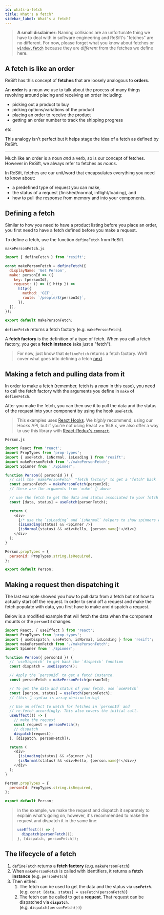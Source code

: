 ```yaml
---
id: whats-a-fetch
title: What's a fetch?
sidebar_label: What's a fetch?
---
```


> **A small disclaimer:** Naming collisions are an unfortunate thing we have to deal with in software engineering and ReSift's "fetches" are no different. For now, please forget what you know about fetches or [`window.fetch`](https://developer.mozilla.org/en-US/docs/Web/API/Fetch_API) because they are _different_ from the fetches we define here.

## A fetch is like an order

ReSift has this concept of **fetches** that are loosely analogous to **orders**.

An **order** is a noun we use to talk about the process of many things revolving around placing and receiving an order including:

- picking out a product to buy
- picking options/variations of the product
- placing an order to receive the product
- getting an order number to track the shipping progress

etc.

This analogy isn't perfect but it helps stage the idea of a fetch as defined by ReSift.

---

Much like an order is a noun _and_ a verb, so is our concept of fetches. However in ReSift, we always refer to fetches as _nouns_.

In ReSift, fetches are our unit/word that encapsulates everything you need to know about:

- a predefined type of request you can make,
- the status of a request (finished/normal, inflight/loading), and
- how to pull the response from memory and into your components.

## Defining a fetch

Similar to how you need to have a product listing before you place an order, you first need to have a fetch defined before you make a request.

To define a fetch, use the function `defineFetch` from ReSift.

`makePersonFetch.js`

```js
import { defineFetch } from 'resift';

const makePersonFetch = defineFetch({
  displayName: 'Get Person',
  make: personId => ({
    key: [personId],
    request: () => ({ http }) =>
      http({
        method: 'GET',
        route: `/people/${personId}`,
      }),
  }),
});

export default makePersonFetch;
```

`defineFetch` returns a fetch factory (e.g. `makePersonFetch`).

A **fetch factory** is the definition of a type of fetch. When you call a fetch factory, you get a **fetch instance** (aka just a "fetch").

> For now, just know that `defineFetch` returns a fetch factory. We'll cover what goes into defining a fetch [next](./how-to-define-fetches.md).

## Making a fetch and pulling data from it

In order to make a fetch (remember, fetch is a _noun_ in this case), you need to call the fetch factory with the arguments you define in `make` of `defineFetch`.

After you make the fetch, you can then use it to pull the data and the status of the request into your component by using the hook `useFetch`.

> This examples uses [React Hooks](https://reactjs.org/docs/hooks-intro.html). We _highly_ recommend, using our Hooks API, but if you're not using React >= 16.8.x, we also offer a way to use this library with [React-Redux's `connect`](../TODO.md).

`Person.js`

```js
import React from 'react';
import PropTypes from 'prop-types';
import { useFetch, isNormal, isLoading } from 'resift';
import makePersonFetch from './makePersonFetch';
import Spinner from './Spinner';

function Person({ personId }) {
  // call the `makePersonFetch` "fetch factory" to get a "fetch" back
  const personFetch = makePersonFetch(personId);
  // these are the arguments from `make` 👆 above

  // use the fetch to get the data and status associated to your fetch
  const [data, status] = useFetch(personFetch);

  return (
    <div>
      {/* use the `isLoading` and `isNormal` helpers to show spinners or data */}
      {isLoading(status) && <Spinner />}
      {isNormal(status) && <div>Hello, {person.name}!</div>}
    </div>
  );
}

Person.propTypes = {
  personId: PropTypes.string.isRequired,
};

export default Person;
```

## Making a request then dispatching it

The last example showed you how to pull data from a fetch but not how to actually start off the request. In order to send off a request and make the fetch populate with data, you first have to make and dispatch a request.

Below is a modified example that will fetch the data when the component mounts or the `personId` changes.

```js
import React, { useEffect } from 'react';
import PropTypes from 'prop-types';
import { useDispatch, useFetch, isNormal, isLoading } from 'resift';
import makePersonFetch from './makePersonFetch';
import Spinner from './Spinner';

function Person({ personId }) {
  // `useDispatch` to get back the `dispatch` function
  const dispatch = useDispatch();

  // Apply the `personId` to get a fetch instance.
  const personFetch = makePersonFetch(personId);

  // To get the data and status of your fetch, use `useFetch`
  const [person, status] = useFetch(personFetch);
  // (this 👆 syntax is array destructuring)

  // Use an effect to watch for fetches in `personId` and
  // re-fetch accordingly. This also covers the initial call.
  useEffect(() => {
    // make the request
    const request = personFetch();
    // dispatch
    dispatch(request);
  }, [dispatch, personFetch]);

  return (
    <div>
      {isLoading(status) && <Spinner />}
      {isNormal(status) && <div>Hello, {person.name}!</div>}
    </div>
  );
}

Person.propTypes = {
  personId: PropTypes.string.isRequired,
};

export default Person;
```

> In the example, we make the request and dispatch it separately to explain what's going on, however, it's recommended to make the request and dispatch it in the same line:
>
> ```js
> useEffect(() => {
>   dispatch(personFetch());
> }, [dispatch, personFetch]);
> ```

## The lifecycle of a fetch

1. `defineFetch` returns a **fetch factory** (e.g. `makePersonFetch`)
2. When `makePersonFetch` is called with identifiers, it returns a **fetch instance** (e.g. `personFetch`)
3. Then either:
   1. The fetch can be used to get the data and the status via **`useFetch`**.
      <br />(e.g. `const [data, status] = useFetch(personFetch)`)
   2. The fetch can be called to get a **request**. That request can be dispatched via **`dispatch`**.
      <br />(e.g. `dispatch(personFetch())`)
